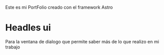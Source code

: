 Este es mi PortFolio creado con el framework Astro
# Headles ui
Para la ventana de dialogo que permite saber más de lo que realizo en mi trabajo